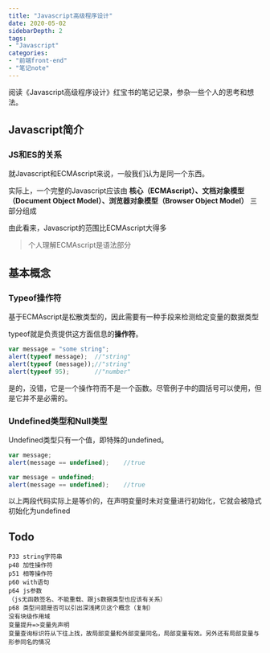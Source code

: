 ```yaml
---
title: "Javascript高级程序设计"
date: 2020-05-02
sidebarDepth: 2
tags:
- "Javascript"
categories:
- "前端front-end"
- "笔记note"
---
```

阅读《Javascript高级程序设计》红宝书的笔记记录，参杂一些个人的思考和想法。
<!-- more -->

## Javascript简介
### JS和ES的关系
就Javascript和ECMAscript来说，一般我们认为是同一个东西。

实际上，一个完整的Javascript应该由 **核心（ECMAscript）、文档对象模型（Document Object Model）、浏览器对象模型（Browser Object Model）** 三部分组成

由此看来，Javascript的范围比ECMAscript大得多


>个人理解ECMAscript是语法部分
## 基本概念

### Typeof操作符

基于ECMAscript是松散类型的，因此需要有一种手段来检测给定变量的数据类型

typeof就是负责提供这方面信息的**操作符**。

```javascript
var message = "some string";
alert(typeof message);	//"string"
alert(typeof (message));//"string"
alert(typeof 95);		//"number"
```



是的，没错，它是一个操作符而不是一个函数。尽管例子中的圆括号可以使用，但是它并不是必需的。

### Undefined类型和Null类型

Undefined类型只有一个值，即特殊的undefined。

```javascript
var message;
alert(message == undefined);	//true

var message = undefined;
alert(message == undefined);	//true
```

以上两段代码实际上是等价的，在声明变量时未对变量进行初始化，它就会被隐式初始化为undefined



## Todo

```
P33	string字符串
p48	加性操作符
p51	相等操作符
p60	with语句
p64	js参数
（js无函数签名、不能重载、跟js数据类型也应该有关系）
p68	类型问题是否可以引出深浅拷贝这个概念（复制）
没有块级作用域
变量提升=>变量先声明
变量查询标识符从下往上找，故局部变量和外部变量同名，局部变量有效。另外还有局部变量与形参同名的情况
```

